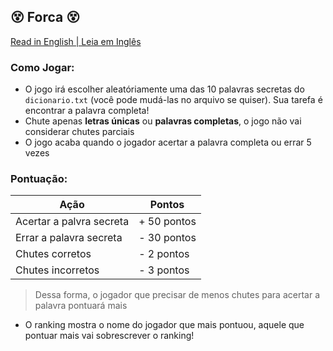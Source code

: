 ## 😵 Forca 😵

[Read in English | Leia em Inglês](https://github.com/molusca/Ruby/blob/master/ruby_games/README.md)

### Como Jogar:
- O jogo irá escolher aleatóriamente uma das 10 palavras secretas do `dicionario.txt` (você pode mudá-las no arquivo se quiser). Sua tarefa é encontrar a palavra completa!
- Chute apenas **letras únicas** ou **palavras completas**, o jogo não vai considerar chutes parciais
- O jogo acaba quando o jogador acertar a palavra completa ou errar 5 vezes

### Pontuação:

| Ação | Pontos |
|---|---|
| Acertar a palvra secreta | + 50 pontos |
| Errar a palavra secreta | - 30 pontos |
| Chutes corretos | - 2 pontos |
| Chutes incorretos | - 3 pontos |

> Dessa forma, o jogador que precisar de menos chutes para acertar a palavra pontuará mais

- O ranking mostra o nome do jogador que mais pontuou, aquele que pontuar mais vai sobrescrever o ranking!
